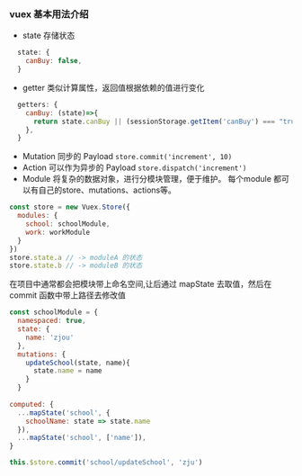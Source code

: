 ### vuex 基本用法介绍
- state 存储状态
``` js
  state: {
    canBuy: false,
  }
```
- getter 类似计算属性，返回值根据依赖的值进行变化
``` js
  getters: {
    canBuy: (state)=>{
      return state.canBuy || (sessionStorage.getItem('canBuy') === "true");
    },
  }
```
- Mutation 同步的 Payload ```store.commit('increment', 10)```
- Action 可以作为异步的 Payload ```store.dispatch('increment')```
- Module 将复杂的数据对象，进行分模块管理，便于维护。
每个module 都可以有自己的store、mutations、actions等。
``` js
const store = new Vuex.Store({
  modules: {
    school: schoolModule,
    work: workModule
  }
})
store.state.a // -> moduleA 的状态
store.state.b // -> moduleB 的状态
```
在项目中通常都会把模块带上命名空间,让后通过 mapState 去取值，然后在 commit 函数中带上路径去修改值
``` js
const schoolModule = {
  namespaced: true,
  state: { 
    name: 'zjou'  
  },
  mutations: { 
    updateSchool(state, name){
      state.name = name
    }
  }
  
computed: {
  ...mapState('school', {
    schoolName: state => state.name
  }),
  ...mapState('school', ['name']),
}

this.$store.commit('school/updateSchool', 'zju')
```
